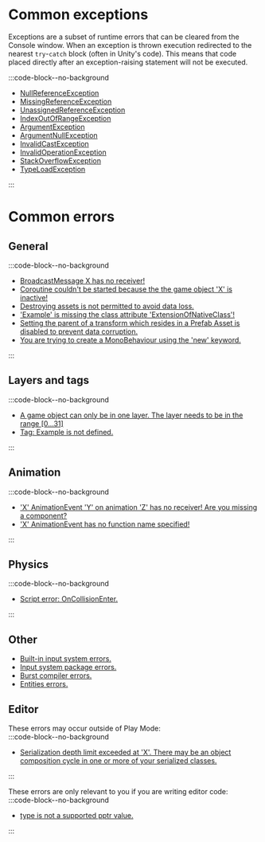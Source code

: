 # Common exceptions
Exceptions are a subset of runtime errors that can be cleared from the Console window.
When an exception is thrown execution redirected to the nearest `try`-`catch` block (often in Unity's code).
This means that code placed directly after an exception-raising statement will not be executed.

:::code-block--no-background
- [NullReferenceException](Runtime%20Exceptions/NullReferenceException.md)
- [MissingReferenceException](Runtime%20Exceptions/MissingReferenceException.md)
- [UnassignedReferenceException](Runtime%20Exceptions/UnassignedReferenceException.md)
- [IndexOutOfRangeException](Runtime%20Exceptions/IndexOutOfRangeException.md)
- [ArgumentException](Runtime%20Exceptions/ArgumentException.md)
- [ArgumentNullException](Runtime%20Exceptions/ArgumentNullException.md)
- [InvalidCastException](Runtime%20Exceptions/InvalidCastException.md)
- [InvalidOperationException](Runtime%20Exceptions/InvalidOperationException.md)
- [StackOverflowException](Runtime%20Exceptions/StackOverflowException.md)
- [TypeLoadException](Runtime%20Exceptions/TypeLoadException.md)

:::

# Common errors
## General
:::code-block--no-background
- [BroadcastMessage X has no receiver!](Runtime%20Errors/BroadcastMessage.md)
- [Coroutine couldn't be started because the the game object 'X' is inactive!](Coroutines/Inactive%20Objects.md)
- [Destroying assets is not permitted to avoid data loss.](Runtime%20Errors/Destroying%20Assets.md)
- ['Example' is missing the class attribute 'ExtensionOfNativeClass'!](Script%20Loading%20Issues.md)
- [Setting the parent of a transform which resides in a Prefab Asset is disabled to prevent data corruption.](Runtime%20Errors/Prefab%20Modifications_Parents.md)
- [You are trying to create a MonoBehaviour using the 'new' keyword.](Runtime%20Errors/MonoBehaviourNew.md)

:::

## Layers and tags
:::code-block--no-background  
- [A game object can only be in one layer. The layer needs to be in the range [0...31]](Runtime%20Errors/Undefined%20Layer.md)
- [Tag: Example is not defined.](Runtime%20Errors/Undefined%20Tag.md)

:::

## Animation
:::code-block--no-background  
- ['X' AnimationEvent 'Y' on animation 'Z' has no receiver! Are you missing a component?](Animation/Animation%20Event/Receivers.md)
- ['X' AnimationEvent has no function name specified!](Animation/Animation%20Event/Functions.md)

:::

## Physics
:::code-block--no-background  
- [Script error: OnCollisionEnter.](Physics%20Messages/2%20Collision%20Messages%203D.md)

:::  

## Other

- [Built-in input system errors.](Input/Built-In%20Input.md)
- [Input system package errors.](Input/Input%20System/Errors.md)
- [Burst compiler errors.](DOTS/Burst/Common%20Errors.md)
- [Entities errors.](DOTS/Entities/Common%20Errors.md)

## Editor
These errors may occur outside of Play Mode:  
:::code-block--no-background
- [Serialization depth limit exceeded at 'X'. There may be an object composition cycle in one or more of your serialized classes.](Runtime%20Errors/Serialization%20Depth%20Limit.md)

:::

These errors are only relevant to you if you are writing editor code:  
:::code-block--no-background
- [type is not a supported pptr value.](Runtime%20Errors/ObjectReferenceValue%20Error.md)

:::
